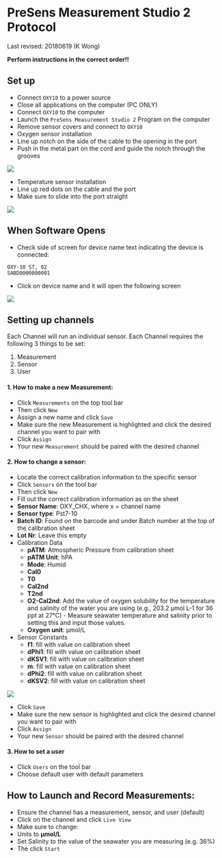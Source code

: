 # PreSens Measurement Studio 2 Protocol
Last revised: 20180619 (K Wong)

**Perform instructions in the correct order!!**

## Set up
-	Connect `OXY10` to a power source
-	Close all applications on the computer (PC ONLY)
-	Connect `OXY10` to the computer
-	Launch the `PreSens Measurement Studio 2` Program on the computer
-	Remove sensor covers and connect to `OXY10`
-	Oxygen sensor installation
  - Line up notch on the side of the cable to the opening in the port
  - Push in the metal part on the cord and guide the notch through the grooves

![](https://github.com/Putnam-Lab/Lab_Management/blob/master/Equip_Images/oxy_probe.png?raw=true)


-	Temperature sensor installation
  - Line up red dots on the cable and the port
  - Make sure to slide into the port straight

![](https://github.com/Putnam-Lab/Lab_Management/blob/master/Equip_Images/temp_probes.png?raw=true)

## When Software Opens

-	Check side of screen for device name text indicating the device is connected:
```
OXY-10 ST, 02
SABD0000000001
```
-	Click on device name and it will open the following screen

![](https://github.com/Putnam-Lab/Lab_Management/blob/master/Equip_Images/software.png?raw=true)

## Setting up channels

Each Channel will run an individual sensor. Each Channel requires the following 3 things to be set:
1. Measurement
2. Sensor
3. User

#### 1. How to make a new Measurement:
-	Click `Measurements` on the top tool bar
-	Then click `New`
-	Assign a new name and click `Save`
-	Make sure the new Measurement is highlighted and click the desired channel you want to pair with
  - Click `Assign`
-	Your new `Measurement` should be paired with the desired channel

#### 2. How to change a sensor:
-	Locate the correct calibration information to the specific sensor
-	Click `Sensors` on the tool bar
-	Then click `New`
-	Fill out the correct calibration information as on the sheet
  - **Sensor Name**: OXY_CHX, where x = channel name
  - **Sensor type**: Pst7-10
  - **Batch ID**: Found on the barcode and under Batch number at the top of the calibration sheet
  - **Lot Nr**: Leave this empty
  - Calibration Data
      - **pATM**: Atmospheric Pressure from calibration sheet
      - **pATM Unit**: hPA
      - **Mode**: Humid
      - **Cal0**
      - **T0**
      - **Cal2nd**
      - **T2nd**
      - **O2-Cal2nd**: Add the value of oxygen solubility for the temperature and salinity of the water you are using (e.g., 203.2 µmol L-1 for 36 ppt at 27°C) - Measure seawater temperature and salinity prior to setting this and input those values.
      - **Oxygen unit**: μmol/L
  - Sensor Constants
      - **f1**: fill with value on calibration sheet
      - **dPhi1**: fill with value on calibration sheet
      - **dKSV1**: fill with value on calibration sheet
      - **m**: fill with value on calibration sheet
      - **dPhi2**: fill with value on calibration sheet
      - **dKSV2**: fill with value on calibration sheet

![](https://github.com/Putnam-Lab/Lab_Management/blob/master/Equip_Images/sensors.png?raw=true)

-	Click `Save`
-	Make sure the new sensor is highlighted and click the desired channel you want to pair with
  - Click `Assign`
-	Your new `Sensor` should be paired with the desired channel

#### 3. How to set a user
-	Click `Users` on the tool bar
  - Choose default user with default parameters

## How to Launch and Record Measurements:
-	Ensure the channel has a measurement, sensor, and user (default)
-	Click on the channel and click `Live View`
-	Make sure to change:
  - Units to **μmol/L**
  - Set Salinity to the value of the seawater you are measuring  (e.g. 36%)
-	The click `Start`
